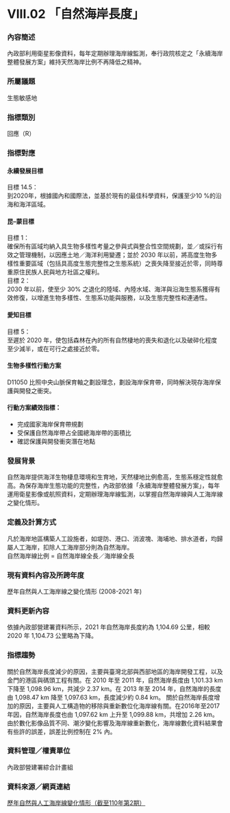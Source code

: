 # VIII.02 「自然海岸長度」

<script type="text/javascript" src="http://cdn.mathjax.org/mathjax/latest/MathJax.js?config=TeX-AMS-MML_HTMLorMML"></script>

### 內容簡述
內政部利用衛星影像資料，每年定期辦理海岸線監測，奉行政院核定之「永續海岸整體發展方案」維持天然海岸比例不再降低之精神。

### 所屬議題
生態敏感地
### 指標類別
回應（R）
### 指標對應
#### 永續發展目標
目標 14.5：<br>
到2020年，根據國內和國際法，並基於現有的最佳科學資料，保護至少10 %的沿海和海洋區域。
#### 昆–蒙目標
目標 1：<br>
確保所有區域均納入具生物多樣性考量之參與式與整合性空間規劃，並／或採行有效之管理機制，以因應土地／海洋利用變遷；並於 2030 年以前，將高度生物多樣性重要區域（包括具高度生態完整性之生態系統）之喪失降至接近於零，同時尊重原住民族人民與地方社區之權利。<br>
目標 2：<br>
2030 年以前，使至少 30% 之退化的陸域、內陸水域、海洋與沿海生態系獲得有效修復，以增進生物多樣性、生態系功能與服務，以及生態完整性和連通性。<br>
#### 愛知目標
目標 5：<br>
至遲於 2020 年，使包括森林在內的所有自然棲地的喪失和退化以及破碎化程度至少減半，或在可行之處接近於零。
#### 生物多樣性行動方案
D11050 比照中央山脈保育軸之劃設理念，劃設海岸保育帶，同時解決現存海岸保護與開發之衝突。
#### 行動方案績效指標：
* 完成國家海岸保育帶規劃
* 受保護自然海岸帶占全國總海岸帶的面積比
* 確認保護與開發衝突潛在地點
### 發展背景
自然海岸提供海洋生物棲息環境和生育地，天然棲地比例愈高，生態系穩定性就愈高。為保存海岸生態功能的完整性，內政部依據「永續海岸整體發展方案」，每年運用衛星影像或航照資料，定期辦理海岸線監測，以掌握自然海岸線與人工海岸線之變化情形。
### 定義及計算方式
凡於海岸地區構築人工設施者，如堤防、港口、消波塊、海埔地、排水道者，均歸屬人工海岸，扣除人工海岸部分則為自然海岸。<br>
自然海岸線比例 = 自然海岸線全長／海岸線全長
### 現有資料內容及所跨年度
歷年自然與人工海岸線之變化情形 (2008-2021 年)
### 資料更新內容
依據內政部營建署資料所示，2021 年自然海岸長度約為 1,104.69 公里，相較 2020 年 1,104.73 公里略為下降。
### 指標趨勢
關於自然海岸長度減少的原因，主要與臺灣北部與西部地區的海岸開發工程，以及金門的港區與碼頭工程有關。在 2010 年至 2011 年，自然海岸長度由 1,101.33 km 下降至 1,098.96 km，共減少 2.37 km。在 2013 年至 2014 年，自然海岸的長度由 1,098.47 km 降至 1,097.63 km，長度減少約 0.84 km。
關於自然海岸長度增加的原因，主要與人工構造物的移除與重新數位化海岸線有關。在2016年至2017年因，自然海岸長度也由 1,097.62 km 上升至 1,099.88 km，共增加 2.26 km。
由於數化影像品質不同、潮汐變化影響及海岸線重新數化，海岸線數化資料結果會有些許的誤差，誤差比例控制在 2% 內。
### 資料管理／權責單位
內政部營建署綜合計畫組
### 資料來源／網頁連結
[歷年自然與人工海岸線變化情形（截至110年第2期）](https://www.cpami.gov.tw/最新消息/業務新訊/14251-自然海岸及人工海岸線長度.html)
